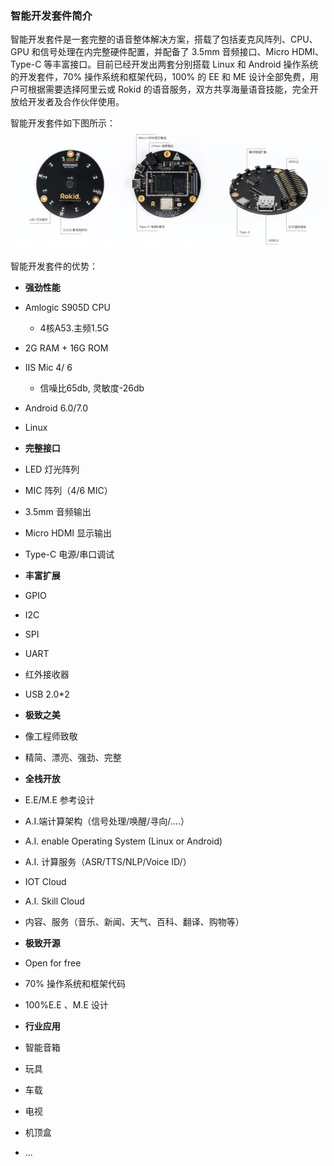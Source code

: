 ### 智能开发套件简介
智能开发套件是一套完整的语音整体解决方案，搭载了包括麦克风阵列、CPU、GPU 和信号处理在内完整硬件配置，并配备了 3.5mm 音频接口、Micro HDMI、Type-C 等丰富接口。目前已经开发出两套分别搭载 Linux 和 Android 操作系统的开发套件，70% 操作系统和框架代码，100% 的 EE 和 ME 设计全部免费，用户可根据需要选择阿里云或 Rokid 的语音服务，双方共享海量语音技能，完全开放给开发者及合作伙伴使用。

智能开发套件如下图所示：
![](智能开发套件.png)

智能开发套件的优势：
- **强劲性能**
 - Amlogic S905D CPU  
   - 4核A53.主频1.5G
 - 2G RAM + 16G ROM
 - IIS Mic  4/ 6  
   - 信噪比65db, 灵敏度-26db
 - Android 6.0/7.0
 - Linux

- **完整接口**
 - LED 灯光阵列
 - MIC 阵列（4/6 MIC）
 - 3.5mm 音频输出
 - Micro HDMI 显示输出
 - Type-C 电源/串口调试

- **丰富扩展**
 - GPIO
 - I2C
 - SPI
 - UART
 - 红外接收器
 - USB 2.0*2

- **极致之美**
 - 像工程师致敬
 - 精简、漂亮、强劲、完整

- **全栈开放**
 - E.E/M.E 参考设计
 - A.I.端计算架构（信号处理/唤醒/寻向/….）
 - A.I. enable Operating System (Linux or Android)
 - A.I. 计算服务（ASR/TTS/NLP/Voice ID/）
 - IOT Cloud
 - A.I. Skill Cloud
 - 内容、服务（音乐、新闻、天气、百科、翻译、购物等）

- **极致开源**
 - Open for free
 - 70% 操作系统和框架代码
 - 100%E.E 、M.E 设计

- **行业应用**
 - 智能音箱
 - 玩具
 - 车载
 - 电视
 - 机顶盒
 - ...